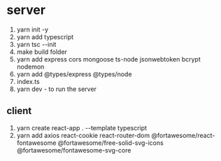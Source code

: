 # server

1. yarn init -y
2. yarn add typescript
3. yarn tsc --init
4. make build folder
5. yarn add express cors mongoose ts-node jsonwebtoken bcrypt nodemon
6. yarn add @types/express @types/node
7. index.ts
8. yarn dev - to run the server

## client

1. yarn create react-app . --template typescript
2. yarn add axios react-cookie react-router-dom @fortawesome/react-fontawesome @fortawesome/free-solid-svg-icons @fortawesome/fontawesome-svg-core
